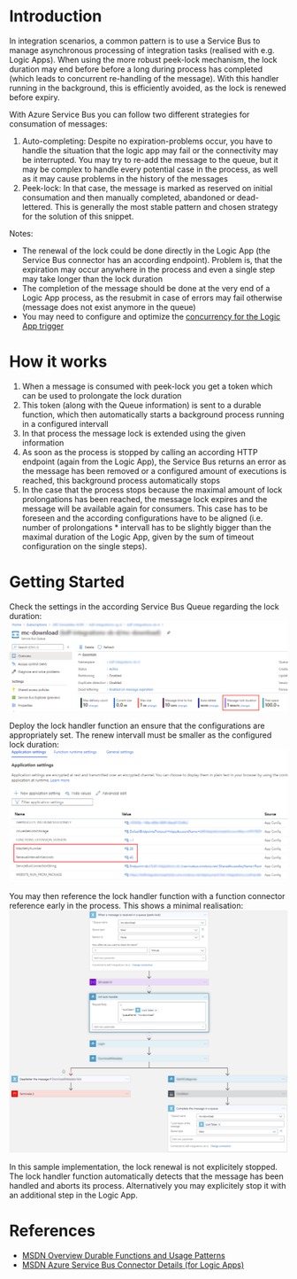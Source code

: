 # Introduction
In integration scenarios, a common pattern is to use a Service Bus to manage asynchronous processing of integration tasks (realised with e.g. Logic Apps). When using the more robust peek-lock mechanism, the lock duration may end before before a long during process has completed (which leads to concurrent re-handling of the message). With this handler running in the background, this is efficiently avoided, as the lock is renewed before expiry.

With Azure Service Bus you can follow two different strategies for consumation of messages:
1. Auto-completing: Despite no expiration-problems occur, you have to handle the situation that the logic app may fail or the connectivity may be interrupted. You may try to re-add the message to the queue, but it may be complex to handle every potential case in the process, as well as it may cause problems in the history of the messages
1. Peek-lock: In that case, the message is marked as reserved on initial consumation and then manually completed, abandoned or dead-lettered. This is generally the most stable pattern and chosen strategy for the solution of this snippet.

Notes:
* The renewal of the lock could be done directly in the Logic App (the Service Bus connector has an according endpoint). Problem is, that the expiration may occur anywhere in the process and even a single step may take longer than the lock duration
* The completion of the message should be done at the very end of a Logic App process, as the resubmit in case of errors may fail otherwise (message does not exist anymore in the queue)
* You may need to configure and optimize the [concurrency for the Logic App trigger](https://docs.microsoft.com/en-us/azure/logic-apps/logic-apps-workflow-actions-triggers#change-trigger-concurrency)

# How it works
1. When a message is consumed with peek-lock you get a token which can be used to prolongate the lock duration
1. This token (along with the Queue information) is sent to a durable function, which then automatically starts a background process running in a configured intervall
1. In that process the message lock is extended using the given information
1. As soon as the process is stopped by calling an according HTTP endpoint (again from the Logic App), the Service Bus returns an error as the message has been removed or a configured amount of executions is reached, this background process automatically stops
1. In the case that the process stops because the maximal amount of lock prolongations has been reached, the message lock expires and the message will be available again for consumers. This case has to be foreseen and the according configurations have to be aligned (i.e. number of prolongations * intervall has to be slightly bigger than the maximal duration of the Logic App, given by the sum of timeout configuration on the single steps).

# Getting Started
Check the settings in the according Service Bus Queue regarding the lock duration:
![](./demo-service-bus-queue-config.png)

Deploy the lock handler function an ensure that the configurations are appropriately set. The renew intervall must be smaller as the configured lock duration:
![](./demo-lock-handler-func-config.png)

You may then reference the lock handler function with a function connector reference early in the process. This shows a minimal realisation:
![](./demo-usage-in-logic-app.png)

In this sample implementation, the lock renewal is not explicitely stopped. The lock handler function automatically detects that the message has been handled and aborts its process. Alternatively you may explicitely stop it with an additional step in the Logic App.

# References
* [MSDN Overview Durable Functions and Usage Patterns](https://docs.microsoft.com/en-us/azure/azure-functions/durable/durable-functions-overview?tabs=csharp#application-patterns)
* [MSDN Azure Service Bus Connector Details (for Logic Apps)](https://docs.microsoft.com/en-us/azure/connectors/connectors-create-api-servicebus)